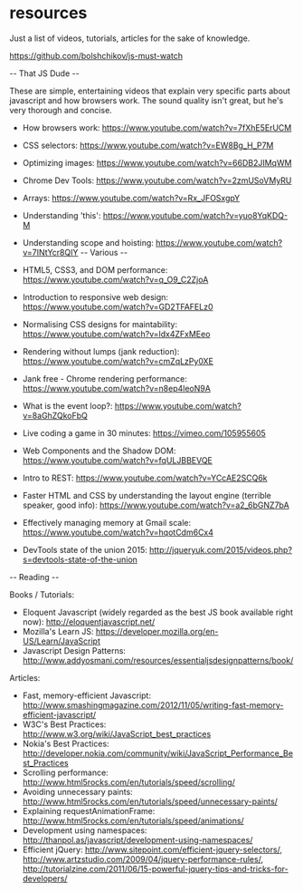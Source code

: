 # resources
Just a list of videos, tutorials, articles for the sake of knowledge.

https://github.com/bolshchikov/js-must-watch

-- That JS Dude --

These are simple, entertaining videos that explain very specific parts about javascript and how browsers work.  The sound quality isn't great, but he's very thorough and concise.

- How browsers work: https://www.youtube.com/watch?v=7fXhE5ErUCM
- CSS selectors: https://www.youtube.com/watch?v=EW8Bg_H_P7M
- Optimizing images: https://www.youtube.com/watch?v=66DB2JIMqWM
- Chrome Dev Tools: https://www.youtube.com/watch?v=2zmUSoVMyRU
- Arrays: https://www.youtube.com/watch?v=Rx_JFOSxgpY
- Understanding 'this': https://www.youtube.com/watch?v=yuo8YqKDQ-M
- Understanding scope and hoisting: https://www.youtube.com/watch?v=7INtYcr8QIY
-- Various --

- HTML5, CSS3, and DOM performance: https://www.youtube.com/watch?v=q_O9_C2ZjoA
- Introduction to responsive web design: https://www.youtube.com/watch?v=GD2TFAFELz0
- Normalising CSS designs for maintability: https://www.youtube.com/watch?v=ldx4ZFxMEeo
- Rendering without lumps (jank reduction): https://www.youtube.com/watch?v=cmZqLzPy0XE
- Jank free - Chrome rendering performance: https://www.youtube.com/watch?v=n8ep4leoN9A
- What is the event loop?: https://www.youtube.com/watch?v=8aGhZQkoFbQ
- Live coding a game in 30 minutes: https://vimeo.com/105955605
- Web Components and the Shadow DOM: https://www.youtube.com/watch?v=fqULJBBEVQE
- Intro to REST: https://www.youtube.com/watch?v=YCcAE2SCQ6k
- Faster HTML and CSS by understanding the layout engine (terrible speaker, good info): https://www.youtube.com/watch?v=a2_6bGNZ7bA
- Effectively managing memory at Gmail scale: https://www.youtube.com/watch?v=hqotCdm6Cx4
- DevTools state of the union 2015: http://jqueryuk.com/2015/videos.php?s=devtools-state-of-the-union

-- Reading --

Books / Tutorials:
- Eloquent Javascript (widely regarded as the best JS book available right now): http://eloquentjavascript.net/
- Mozilla's Learn JS: https://developer.mozilla.org/en-US/Learn/JavaScript
- Javascript Design Patterns: http://www.addyosmani.com/resources/essentialjsdesignpatterns/book/

Articles:
- Fast, memory-efficient Javascript: http://www.smashingmagazine.com/2012/11/05/writing-fast-memory-efficient-javascript/
- W3C's Best Practices: http://www.w3.org/wiki/JavaScript_best_practices
- Nokia's Best Practices: http://developer.nokia.com/community/wiki/JavaScript_Performance_Best_Practices
- Scrolling performance: http://www.html5rocks.com/en/tutorials/speed/scrolling/
- Avoiding unnecessary paints: http://www.html5rocks.com/en/tutorials/speed/unnecessary-paints/
- Explaining requestAnimationFrame: http://www.html5rocks.com/en/tutorials/speed/animations/
- Development using namespaces: http://thanpol.as/javascript/development-using-namespaces/
- Efficient jQuery: http://www.sitepoint.com/efficient-jquery-selectors/, http://www.artzstudio.com/2009/04/jquery-performance-rules/, http://tutorialzine.com/2011/06/15-powerful-jquery-tips-and-tricks-for-developers/
